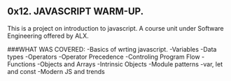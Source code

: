 ## 0x12. JAVASCRIPT WARM-UP.

This is a project on introduction to javascript.
A course unit under Software Engineering offered by ALX.

###WHAT WAS COVERED:
-Basics of wrting javascript.
-Variables
-Data types
-Operators
-Operator Precedence
-Controling Program Flow
-Functions
-Objects and Arrays
-Intrinsic Objects
-Module patterns
-var, let and const
-Modern JS and trends
